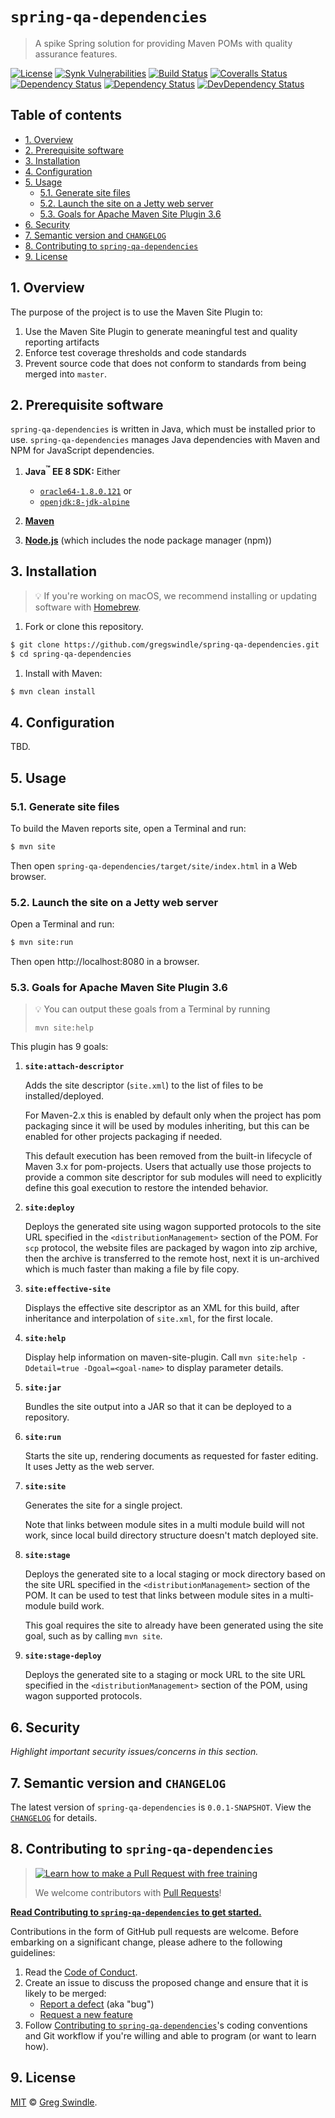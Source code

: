 # `spring-qa-dependencies`
> A spike Spring solution for providing Maven POMs with quality assurance features.

[![License][license-badge-image]][license-url]
[![Synk Vulnerabilities][snyk-vulnerabilities-badge-image]][snyk-vulnerabilities-url]
[![Build Status][travis-image]][travis-url]
[![Coveralls Status][coveralls-image]][coveralls-url]
[![Dependency Status][versioneye-badge-image]][versioneye-url]
[![Dependency Status][depstat-image]][depstat-url]
[![DevDependency Status][depstat-dev-image]][depstat-dev-url]

## Table of contents
<!-- ⛔️ AUTO-GENERATED-CONTENT:START (TOC:excludeText=Table of contents) -->
- [1. Overview](#1-overview)
- [2. Prerequisite software](#2-prerequisite-software)
- [3. Installation](#3-installation)
- [4. Configuration](#4-configuration)
- [5. Usage](#5-usage)
  * [5.1. Generate site files](#51-generate-site-files)
  * [5.2. Launch the site on a Jetty web server](#52-launch-the-site-on-a-jetty-web-server)
  * [5.3. Goals for Apache Maven Site Plugin 3.6](#53-goals-for-apache-maven-site-plugin-36)
- [6. Security](#6-security)
- [7. Semantic version and `CHANGELOG`](#7-semantic-version-and-changelog)
- [8. Contributing to `spring-qa-dependencies`](#8-contributing-to-spring-qa-dependencies)
- [9. License](#9-license)
<!-- ⛔️ AUTO-GENERATED-CONTENT:END -->


## 1. Overview

The purpose of the project is to use the Maven Site Plugin to:

  1. Use the Maven Site Plugin to generate meaningful test and quality reporting artifacts
  2. Enforce test coverage thresholds and code standards
  3. Prevent source code that does not conform to standards from being merged into `master`.

## 2. Prerequisite software

`spring-qa-dependencies` is written in Java, which must be installed prior to use. `spring-qa-dependencies` manages Java dependencies with Maven and NPM for JavaScript dependencies.

 1. **Java<sup>:tm:</sup> EE 8 SDK:** Either
    * [`oracle64-1.8.0.121`](http://www.oracle.com/technetwork/java/javaee/downloads/index.html) or
    * [`openjdk:8-jdk-alpine`](https://github.com/docker-library/openjdk/blob/b4f29ba829765552239bd18f272fcdaf09eca259/8-jdk/alpine/Dockerfile)

 1. [**Maven**](http://maven.apache.org/)
 1. [**Node.js**](https://nodejs.org/en/) (which includes the node package manager (npm))


## 3. Installation
> :bulb: If you're working on macOS, we recommend installing or updating software with [Homebrew](https://brew.sh/).

  1. Fork or clone this repository.

  ```bash
  $ git clone https://github.com/gregswindle/spring-qa-dependencies.git
  $ cd spring-qa-dependencies
  ```

  1. Install with Maven:

  ```bash
  $ mvn clean install
  ```

## 4. Configuration

TBD.


## 5. Usage

### 5.1. Generate site files

To build the Maven reports site, open a Terminal and run:

```bash
$ mvn site
```

Then open `spring-qa-dependencies/target/site/index.html` in a Web browser.


### 5.2. Launch the site on a Jetty web server

Open a Terminal and run:

```bash
$ mvn site:run
```

Then open http://localhost:8080 in a browser.

### 5.3. Goals for Apache Maven Site Plugin 3.6
> :bulb: You can output these goals from a Terminal by running
>
> `mvn site:help`

This plugin has 9 goals:

1. **`site:attach-descriptor`**

    Adds the site descriptor (`site.xml`) to the list of files to be
    installed/deployed.

    For Maven-2.x this is enabled by default only when the project has pom
    packaging since it will be used by modules inheriting, but this can be enabled
    for other projects packaging if needed.

    This default execution has been removed from the built-in lifecycle of Maven
    3.x for pom-projects. Users that actually use those projects to provide a
    common site descriptor for sub modules will need to explicitly define this
    goal execution to restore the intended behavior.

2. **`site:deploy`**

    Deploys the generated site using wagon supported protocols to the site URL
    specified in the `<distributionManagement>` section of the POM.
    For `scp` protocol, the website files are packaged by wagon into zip archive,
    then the archive is transferred to the remote host, next it is un-archived
    which is much faster than making a file by file copy.

3. **`site:effective-site`**

    Displays the effective site descriptor as an XML for this build, after
    inheritance and interpolation of `site.xml`, for the first locale.

4. **`site:help`**

    Display help information on maven-site-plugin.
    Call `mvn site:help -Ddetail=true -Dgoal=<goal-name>` to display parameter
    details.

5. **`site:jar`**

    Bundles the site output into a JAR so that it can be deployed to a repository.

6. **`site:run`**

    Starts the site up, rendering documents as requested for faster editing. It uses Jetty as the web server.

7. **`site:site`**

    Generates the site for a single project.

    Note that links between module sites in a multi module build will not work,
    since local build directory structure doesn't match deployed site.

8. **`site:stage`**

    Deploys the generated site to a local staging or mock directory based on the
    site URL specified in the `<distributionManagement>` section of the POM.
    It can be used to test that links between module sites in a multi-module build
    work.

    This goal requires the site to already have been generated using the site
    goal, such as by calling `mvn site`.

9. **`site:stage-deploy`**

    Deploys the generated site to a staging or mock URL to the site URL specified
    in the `<distributionManagement>` section of the POM, using wagon supported
    protocols.

## 6. Security

_Highlight important security issues/concerns in this section._

## 7. Semantic version and `CHANGELOG`

The latest version of `spring-qa-dependencies` is `0.0.1-SNAPSHOT`. View the [`CHANGELOG`][changelog-url] for details.

## 8. Contributing to `spring-qa-dependencies`
> [![Learn how to make a Pull Request with free training][prs-welcome-badge-image]][prs-welcome-url]
>
> We welcome contributors with [Pull Requests][prs-welcome-url]!

**[Read Contributing to `spring-qa-dependencies` to get started.][contributing-url]**

Contributions in the form of GitHub pull requests are welcome. Before embarking on a significant change, please adhere to the following guidelines:

  1. Read the [Code of Conduct][code-of-conduct-url].
  1. Create an issue to discuss the proposed change and ensure that it is likely to be merged:
      * [Report a defect][issues-new-defect-url] (aka "bug")
      * [Request a new feature][issues-new-feat-url]
  1. Follow [Contributing to `spring-qa-dependencies`][contributing-url]'s coding conventions and Git workflow if you're willing and able to program (or want to learn how).

## 9. License

[MIT][license-url] © [Greg Swindle][author-url].


<!-- ⛔️ 📝 NOTE: PLEASE ALPHABETIZE LINK REFERENCES. 📝 ⛔️ -->

[author-url]: https://github.com/gregswindle
[changelog-url]: ./CHANGELOG.md
[code-of-conduct-url]: ./CODE_OF_CONDUCT.md
[contributing-url]: ./CONTRIBUTING.md
[coveralls-image]: https://img.shields.io/coveralls/gregswindle/spring-qa-dependencies/master.svg?style=flat-square
[coveralls-url]: https://coveralls.io/r/gregswindle/spring-qa-dependencies
[depstat-dev-image]: https://david-dm.org/gregswindle/spring-qa-dependencies/dev-status.svg?style=flat-square
[depstat-dev-url]: https://david-dm.org/gregswindle/spring-qa-dependencies#info=devDependencies
[depstat-image]: https://david-dm.org/gregswindle/spring-qa-dependencies.svg?style=flat-square
[depstat-url]: https://david-dm.org/gregswindle/spring-qa-dependencies
[issues-new-defect-url]: /gregswindle/spring-qa-dependencies.git/issues/new?title=fix%28affected-scope%29%3A+subject-line-with-very-few-words&labels=Priority%3A+Medium%2CStatus%3A+Review+Needed%2CType%3A+Defect&body=%2A%2A%F0%9F%92%A1+TIP%3A%2A%2A+Select+the+%E2%86%96%EF%B8%8E%E2%8E%BE+Preview+%E2%8F%8B+Tab+above+help+read+these+instructions.%0D%0A%0D%0A%23%23+1.+Issue+type%0D%0A%3E%E2%8C%A6+Type+the+letter+%22x%22+in+the+%22checkbox%22+the+best+describe+this+issue.%0D%0A%0D%0A-+%5Bx%5D+__Feature%3A__+I%27m+requesting+a+product+enhancement.%0D%0A%0D%0A%23%23+2.+User+story+summary%0D%0A%3E%E2%8C%A6+Describe+what+you+want+to+accomplish%2C+in+what+role%2Fcapacity%2C+and+why+it%27s+important+to+you.%0D%0A%0D%0A%3E+__EXAMPLE%3A__%0D%0A%3E+As+a+Applicant%2C%0D%0A%3E+I+want+to+submit+my+resume%0D%0A%3E+In+order+to+be+considered+for+a+job+opening.%0D%0A%0D%0AAs+a+%7Brole%7D%2C%0D%0AI+must%2Fneed%2Fwant%2Fshould+%7Bdo+something%7D%0D%0AIn+order+to+%7Bachieve+value%7D.%0D%0A%0D%0A%23%23+3.+Acceptance+criteria%0D%0A%3E%E2%8C%A6+Replace+the+examples+below+with+your+own+imperative%2C+%22true%2Ffalse%22+statements+for+the+__behavior+you+expect__+to+see%2C+or+the+behavior+that+__would__+be+true+if+there+were+no+errors+%28for+defects%29.%0D%0A%0D%0A-+%5B+%5D+1.+Job+Applicants+receive+a+confirmation+email+after+they+submit+their+resumes.%0D%0A-+%5B+%5D+2.+An+Applicant%27s+resume+information+isn%27t+lost+when+errors+occur.%0D%0A-+%5B+%5D+3.+%7Bcriterion-three%7D%0D%0A-+%5B+%5D+4.+%7Bcriterion-four%7D%0D%0A%0D%0A%3C%21--+%E2%9B%94%EF%B8%8F++Do+not+remove+anything+below+this+comment.+%E2%9B%94%EF%B8%8F++--%3E%0D%0A%5Bicon-info-image%5D%3A+..%2Fdocs%2Fimg%2Ficons8%2Ficon-info-50.png%0D%0A
[issues-new-feat-url]: /gregswindle/spring-qa-dependencies.git/issues/new?title=feat%28affected-scope%29%3A+subject-line-with-very-few-words&labels=Priority%3A+Medium%2CStatus%3A+Review+Needed%2CType%3A+Feature&body=%2A%2A%F0%9F%92%A1+TIP%3A%2A%2A+Select+the+%E2%86%96%EF%B8%8E%E2%8E%BE+Preview+%E2%8F%8B+Tab+above+help+read+these+instructions.%0D%0A%0D%0A%23%23+1.+Issue+type%0D%0A%3E%E2%8C%A6+Type+the+letter+%22x%22+in+the+%22checkbox%22+the+best+describe+this+issue.%0D%0A%0D%0A-+%5Bx%5D+__Feature%3A__+I%27m+requesting+a+product+enhancement.%0D%0A%0D%0A%23%23+2.+User+story+summary%0D%0A%3E%E2%8C%A6+Describe+what+you+want+to+accomplish%2C+in+what+role%2Fcapacity%2C+and+why+it%27s+important+to+you.%0D%0A%0D%0A%3E+__EXAMPLE%3A__%0D%0A%3E+As+a+Applicant%2C%0D%0A%3E+I+want+to+submit+my+resume%0D%0A%3E+In+order+to+be+considered+for+a+job+opening.%0D%0A%0D%0AAs+a+%7Brole%7D%2C%0D%0AI+must%2Fneed%2Fwant%2Fshould+%7Bdo+something%7D%0D%0AIn+order+to+%7Bachieve+value%7D.%0D%0A%0D%0A%23%23+3.+Acceptance+criteria%0D%0A%3E%E2%8C%A6+Replace+the+examples+below+with+your+own+imperative%2C+%22true%2Ffalse%22+statements+for+the+__behavior+you+expect__+to+see%2C+or+the+behavior+that+__would__+be+true+if+there+were+no+errors+%28for+defects%29.%0D%0A%0D%0A-+%5B+%5D+1.+Job+Applicants+receive+a+confirmation+email+after+they+submit+their+resumes.%0D%0A-+%5B+%5D+2.+An+Applicant%27s+resume+information+isn%27t+lost+when+errors+occur.%0D%0A-+%5B+%5D+3.+%7Bcriterion-three%7D%0D%0A-+%5B+%5D+4.+%7Bcriterion-four%7D%0D%0A%0D%0A%3C%21--+%E2%9B%94%EF%B8%8F++Do+not+remove+anything+below+this+comment.+%E2%9B%94%EF%B8%8F++--%3E%0D%0A%5Bicon-info-image%5D%3A+..%2Fdocs%2Fimg%2Ficons8%2Ficon-info-50.png%0D%0A
[license-badge-image]: https://img.shields.io/badge/License-MIT-blue.svg?style=flat-square
[license-choose-url]: https://choosealicense.com/
[license-no-license-url]: https://choosealicense.com/no-license/
[license-unlicense-url]: https://choosealicense.com/licenses/#unlicense
[license-url]: ./LICENSE
[license-url]: ./LICENSE
[nodejs-url]: https://nodejs.org
[npmjs-url]: https://www.npmjs.com/
[prs-welcome-badge-image]: https://img.shields.io/badge/PRs-welcome-brightgreen.svg?style=flat-square
[prs-welcome-url]: http://makeapullrequest.com
[travis-image]: https://img.shields.io/travis/gregswindle/spring-qa-dependencies/master.svg?style=flat-square
[travis-url]: https://travis-ci.org/gregswindle/spring-qa-dependencies
[snyk-vulnerabilities-badge-image]: https://snyk.io/test/github/gregswindle/spring-qa-dependencies/badge.svg?style=flat-square
[snyk-vulnerabilities-url]: https://snyk.io/test/github/gregswindle/spring-qa-dependencies
[versioneye-badge-image]: https://www.versioneye.com/user/projects/5a012f2f2de28c58f8c7a10f/badge.svg?style=flat-square
[versioneye-url]: https://www.versioneye.com/user/projects/5a012f2f2de28c58f8c7a10f

